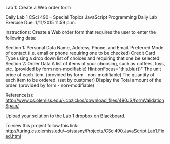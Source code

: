 Lab 1: Create a Web order form

Daily Lab 1 CSci 490 – Special Topics JavaScript Programming Daily Lab Exercise Due: 1/11/2015 11:59 p.m.

Instructions: Create a Web order form that requires the user to enter the following data:

Section 1: Personal Data Name, Address, Phone, and Email. Preferred Mode of contact (i.e. email or phone requiring one to be checked) Credit Card Type using a drop down list of choices and requiring that one be selected. Section 2: Order Data A list of items of your choosing, such as coffees, toys, etc. (provided by form non-modifiable) Hint:onFocus="this.blur()" The unit price of each item. (provided by form - non-modifiable) The quantity of each item to be ordered. (set by customer) Display the Total amount of the order. (provided by form - non-modifiable)

Reference(s): http://www.cs.olemiss.edu/~cbzickos/download_files/490JS/formValidationSpain/

Upload your solution to the Lab 1 dropbox on Blackboard.

To view this project follow this link: http://turing.cs.olemiss.edu/~ststasny/Projects/CSci490.JavaScript.Lab1.Fixed.html
